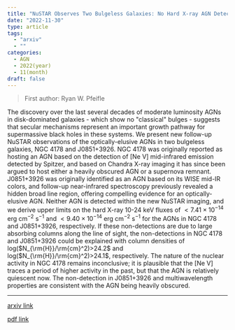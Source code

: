 ```yaml
---
title: "NuSTAR Observes Two Bulgeless Galaxies: No Hard X-ray AGN Detected in NGC 4178 or J0851+3926"
date: "2022-11-30"
type: article
tags:
  - "arxiv"
  - ""
categories:
  - AGN
  - 2022(year)
  - 11(month)
draft: false
---
```


> First author: Ryan W. Pfeifle

 The discovery over the last several decades of moderate luminosity AGNs in
disk-dominated galaxies - which show no "classical" bulges - suggests that
secular mechanisms represent an important growth pathway for supermassive black
holes in these systems. We present new follow-up NuSTAR observations of the
optically-elusive AGNs in two bulgeless galaxies, NGC 4178 and J0851+3926. NGC
4178 was originally reported as hosting an AGN based on the detection of [Ne V]
mid-infrared emission detected by Spitzer, and based on Chandra X-ray imaging
it has since been argued to host either a heavily obscured AGN or a supernova
remnant. J0851+3926 was originally identified as an AGN based on its WISE
mid-IR colors, and follow-up near-infrared spectroscopy previously revealed a
hidden broad line region, offering compelling evidence for an optically-elusive
AGN. Neither AGN is detected within the new NuSTAR imaging, and we derive upper
limits on the hard X-ray 10-24 keV fluxes of $<7.41\times10^{-14}$ erg
cm$^{-2}$ s$^{-1}$ and $<9.40\times10^{-14}$ erg cm$^{-2}$ s$^{-1}$ for the
AGNs in NGC 4178 and J0851+3926, respectively. If these non-detections are due
to large absorbing columns along the line of sight, the non-detections in NGC
4178 and J0851+3926 could be explained with column densities of
log($N_{\rm{H}}/\rm{cm}^2)>24.2$ and log($N_{\rm{H}}/\rm{cm}^2)>24.1$,
respectively. The nature of the nuclear activity in NGC 4178 remains
inconclusive; it is plausible that the [Ne V] traces a period of higher
activity in the past, but that the AGN is relatively quiescent now. The
non-detection in J0851+3926 and multiwavelength properties are consistent with
the AGN being heavily obscured.

---
[arxiv link](http://arxiv.org/abs/2211.17271v1)

[pdf link](http://arxiv.org/pdf/2211.17271v1)